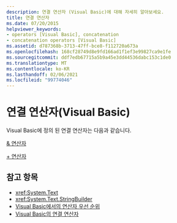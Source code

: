 ```yaml
---
description: 연결 연산자 (Visual Basic)에 대해 자세히 알아보세요.
title: 연결 연산자
ms.date: 07/20/2015
helpviewer_keywords:
- operators [Visual Basic], concatenation
- concatenation operators [Visual Basic]
ms.assetid: d787368b-3713-47ff-bce8-f112720a673a
ms.openlocfilehash: 168cf28749d8e9fd166ad1f1ef3e99827ca9e1fe
ms.sourcegitcommit: ddf7edb67715a5b9a45e3dd44536dabc153c1de0
ms.translationtype: MT
ms.contentlocale: ko-KR
ms.lasthandoff: 02/06/2021
ms.locfileid: "99774046"
---
```

# <a name="concatenation-operators-visual-basic"></a>연결 연산자(Visual Basic)

Visual Basic에 정의 된 연결 연산자는 다음과 같습니다.  
  
 [& 연산자](concatenation-operator.md)  
  
 [+ 연산자](addition-operator.md)  
  
## <a name="see-also"></a>참고 항목

- <xref:System.Text>
- <xref:System.Text.StringBuilder>
- [Visual Basic에서의 연산자 우선 순위](operator-precedence.md)
- [Visual Basic의 연결 연산자](../../programming-guide/language-features/operators-and-expressions/concatenation-operators.md)
